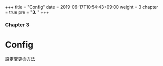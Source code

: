 +++
title = "Config"
date = 2019-06-17T10:54:43+09:00
weight = 3
chapter = true
pre = "<b>3. </b>"
+++

### Chapter 3

# Config

設定変更の方法